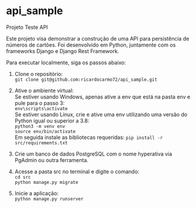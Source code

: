 # api_sample
Projeto Teste API

Este projeto visa demonstrar a construção de uma API para persistência de números de cartões.
Foi desenvolvido em Python, juntamente com os frameworks Django e Django Rest Framework.

Para executar localmente, siga os passos abaixo:

1. Clone o repositório:<br>
```git clone git@github.com:ricardocarmo72/api_sample.git```

2. Ative o ambiente virtual:<br>
Se estiver usando Windows, apenas ative a env que está na pasta env e pule para o passo 3:<br>
```env\scripts\activate```<br>
Se estiver usando Linux, crie e ative uma env utilizando uma versão do Python igual ou superior a 3.8:<br>
```python3 -m venv env```<br>
```source env/bin/activate```<br>
Em seguida instale as bibliotecas requeridas:
```pip install -r src/requirements.txt```<br>

3. Crie um banco de dados PostgreSQL com o nome hyperativa via PgAdmin ou outra ferramenta.

4. Acesse a pasta src no terminal e digite o comando:<br>
```cd src```<br>
```python manage.py migrate```<br>

5. Inicie a aplicação:<br>
```python manage.py runserver```
